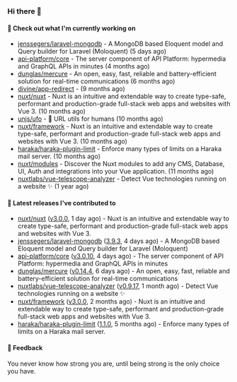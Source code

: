 ### Hi there 👋

#### 👷 Check out what I'm currently working on

- [jenssegers/laravel-mongodb](https://github.com/jenssegers/laravel-mongodb) - A MongoDB based Eloquent model and Query builder for Laravel (Moloquent) (5 days ago)
- [api-platform/core](https://github.com/api-platform/core) - The server component of API Platform: hypermedia and GraphQL APIs in minutes (4 months ago)
- [dunglas/mercure](https://github.com/dunglas/mercure) - An open, easy, fast, reliable and battery-efficient solution for real-time communications (6 months ago)
- [divine/app-redirect](https://github.com/divine/app-redirect) -  (9 months ago)
- [nuxt/nuxt](https://github.com/nuxt/nuxt) - Nuxt is an intuitive and extendable way to create type-safe, performant and production-grade full-stack web apps and websites with Vue 3. (10 months ago)
- [unjs/ufo](https://github.com/unjs/ufo) - 🔗 URL utils for humans (10 months ago)
- [nuxt/framework](https://github.com/nuxt/framework) - Nuxt is an intuitive and extendable way to create type-safe, performant and production-grade full-stack web apps and websites with Vue 3. (10 months ago)
- [haraka/haraka-plugin-limit](https://github.com/haraka/haraka-plugin-limit) - Enforce many types of limits on a Haraka mail server. (10 months ago)
- [nuxt/modules](https://github.com/nuxt/modules) - Discover the Nuxt modules to add any CMS, Database, UI, Auth and integrations into your Vue application. (11 months ago)
- [nuxtlabs/vue-telescope-analyzer](https://github.com/nuxtlabs/vue-telescope-analyzer) - Detect Vue technologies running on a website ✨ (1 year ago)

#### 🔭 Latest releases I've contributed to

- [nuxt/nuxt](https://github.com/nuxt/nuxt) ([v3.0.0](https://github.com/nuxt/nuxt/releases/tag/v3.0.0), 1 day ago) - Nuxt is an intuitive and extendable way to create type-safe, performant and production-grade full-stack web apps and websites with Vue 3.
- [jenssegers/laravel-mongodb](https://github.com/jenssegers/laravel-mongodb) ([3.9.3](https://github.com/jenssegers/laravel-mongodb/releases/tag/3.9.3), 4 days ago) - A MongoDB based Eloquent model and Query builder for Laravel (Moloquent)
- [api-platform/core](https://github.com/api-platform/core) ([v3.0.10](https://github.com/api-platform/core/releases/tag/v3.0.10), 4 days ago) - The server component of API Platform: hypermedia and GraphQL APIs in minutes
- [dunglas/mercure](https://github.com/dunglas/mercure) ([v0.14.4](https://github.com/dunglas/mercure/releases/tag/v0.14.4), 6 days ago) - An open, easy, fast, reliable and battery-efficient solution for real-time communications
- [nuxtlabs/vue-telescope-analyzer](https://github.com/nuxtlabs/vue-telescope-analyzer) ([v0.9.17](https://github.com/nuxtlabs/vue-telescope-analyzer/releases/tag/v0.9.17), 1 month ago) - Detect Vue technologies running on a website ✨
- [nuxt/framework](https://github.com/nuxt/framework) ([v3.0.0](https://github.com/nuxt/framework/releases/tag/v3.0.0), 2 months ago) - Nuxt is an intuitive and extendable way to create type-safe, performant and production-grade full-stack web apps and websites with Vue 3.
- [haraka/haraka-plugin-limit](https://github.com/haraka/haraka-plugin-limit) ([1.1.0](https://github.com/haraka/haraka-plugin-limit/releases/tag/1.1.0), 5 months ago) - Enforce many types of limits on a Haraka mail server.

#### 💬 Feedback
You never know how strong you are, until being strong is the only choice you have.